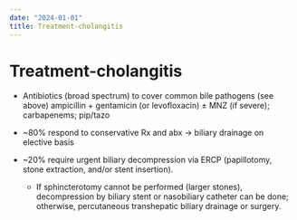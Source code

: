 ```yaml
---
date: "2024-01-01"
title: Treatment-cholangitis
---
```


# Treatment-cholangitis


* Antibiotics (broad spectrum) to cover common bile pathogens (see above) ampicillin + gentamicin (or levofloxacin) ± MNZ (if severe); carbapenems; pip/tazo
 
* ~80% respond to conservative Rx and abx → biliary drainage on elective basis
 
* ~20% require urgent biliary decompression via ERCP (papillotomy, stone extraction, and/or stent insertion).
	* If sphincterotomy cannot be performed (larger stones), decompression by biliary stent or nasobiliary catheter can be done; otherwise, percutaneous transhepatic biliary drainage or surgery.
